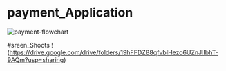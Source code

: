# payment_Application
![payment-flowchart](https://user-images.githubusercontent.com/67324703/180274965-293b7d4c-7506-4593-a415-3b592f59ad65.jpeg)

#sreen_Shoots
!(https://drive.google.com/drive/folders/19hFFDZB8qfvbIHezo6UZnJIIbhT-9AQm?usp=sharing)

